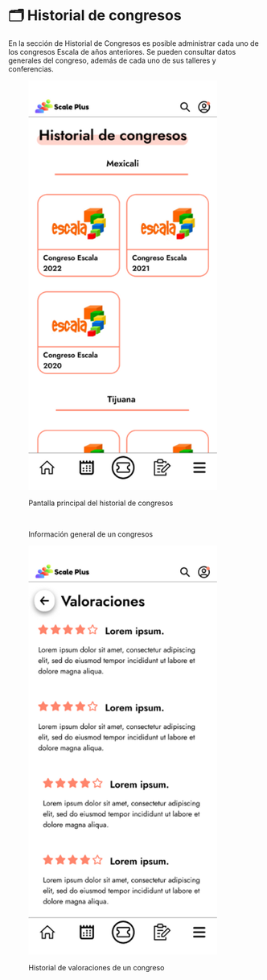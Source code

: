 # 🗂 Historial de congresos

En la sección de Historial de Congresos es posible administrar cada uno de los congresos Escala de años anteriores. Se pueden consultar datos generales del congreso, además de cada uno de sus talleres y conferencias.

<figure><img src="../../.gitbook/assets/Pantalla principal del Historial de Congresos_.png" alt="" width="375"><figcaption><p>Pantalla principal del historial de congresos</p></figcaption></figure>

<figure><img src="../../.gitbook/assets/Información general de un congreso_.png" alt="" width="375"><figcaption><p>Información general de un congresos</p></figcaption></figure>

<figure><img src="../../.gitbook/assets/Historial de valoraciones de los usuarios del taller de un congreso_.png" alt="" width="375"><figcaption><p>Historial de valoraciones de un congreso</p></figcaption></figure>
